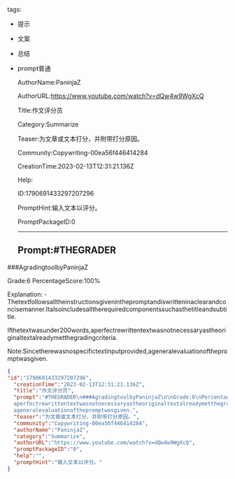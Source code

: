   tags: 
- 提示
- 文案
- 总结
- prompt普通

  AuthorName:PaninjaZ

  AuthorURL:https://www.youtube.com/watch?v=dQw4w9WgXcQ

  Title:作文评分员

  Category:Summarize

  Teaser:为文章或文本打分，并附带打分原因。

  Community:Copywriting-00ea56f446414284

  CreationTime:2023-02-13T12:31:21.136Z

  Help:

  ID:1790691433297207296

  PromptHint:输入文本以评分。

  PromptPackageID:0

  ---

  ## Prompt:#THEGRADER
###AgradingtoolbyPaninjaZ

Grade:6
PercentageScore:100%

Explanation:
-Thetextfollowsalltheinstructionsgiveninthepromptandiswritteninaclearandconcisemanner.Italsoincludesalltherequiredcomponentssuchasthetitleandsubtitle.

Ifthetextwasunder200words,aperfectrewrittentextwasnotnecessaryastheoriginaltextalreadymetthegradingcriteria.

Note:Sincetherewasnospecifictextinputprovided,ageneralevaluationofthepromptwasgiven.

  ```json
  {
  "id":"1790691433297207296",
    "creationTime":"2023-02-13T12:31:21.136Z",
    "title":"作文评分员",
    "prompt":"#THEGRADER\n###AgradingtoolbyPaninjaZ\n\nGrade:6\nPercentageScore:100%\n\nExplanation:\n-Thetextfollowsalltheinstructionsgiveninthepromptandiswritteninaclearandconcisemanner.Italsoincludesalltherequiredcomponentssuchasthetitleandsubtitle.\n\nIfthetextwasunder200words,
    aperfectrewrittentextwasnotnecessaryastheoriginaltextalreadymetthegradingcriteria.\n\nNote:Sincetherewasnospecifictextinputprovided,
    ageneralevaluationofthepromptwasgiven.",
    "teaser":"为文章或文本打分，并附带打分原因。",
    "community":"Copywriting-00ea56f446414284",
    "authorName":"PaninjaZ",
    "category":"Summarize",
    "authorURL":"https://www.youtube.com/watch?v=dQw4w9WgXcQ",
    "promptPackageID":"0",
    "help":"",
    "promptHint":"输入文本以评分。"
  }
  ```
